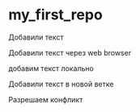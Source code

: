 # my_first_repo

Добавили текст

Добавили текст через web browser

добавим текст локально

Добавили текст в новой ветке

Разрешаем конфликт

